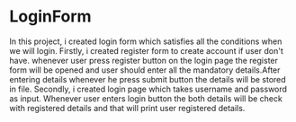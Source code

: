 # LoginForm
In this project, i created login form which satisfies all the conditions when we will login.
Firstly, i created register form to create account if user don't have.
whenever user press register button on the login page the register form will be opened and user should enter all the mandatory details.After entering details whenever he press submit button the details will be stored in file.
Secondly, i created login page which takes username and password as input.
Whenever user enters login button the both details will be check with registered details and that will print user registered  details.

